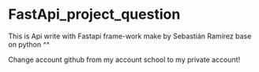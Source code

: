 # FastApi_project_question


This is Api write with Fastapi frame-work make by Sebastián Ramírez base on python ^^

Change account github from my account school to my private account!
